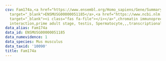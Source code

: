 ```yaml
---
csv: Fam174a,<a href="https://www.ensembl.org/Homo_sapiens/Gene/Summary?db=core;g=ENSMUSG00000051185"
  target="_blank">ENSMUSG00000051185</a>,<a href="https://www.ncbi.nlm.nih.gov/pubmed/25450459"
  target="_blank"><i class="fas fa-file"></i></a>",chromatin immunoprecipitation assay,direct
  interaction,prime adult stage, testis, Spermatocyte,,,transcriptional regulation,
data_alias: Fam174a
data_id: ENSMUSG00000051185
data_numevidence: 1
data_species: Mus musculus
data_taxid: '10090'
title: Fam174a
---
```

